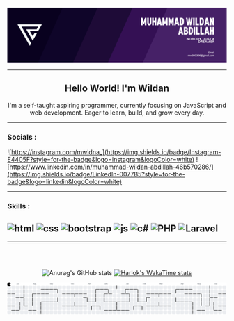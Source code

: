 ![banner](/img/Purple%20Modern%20Geometric%20Graphic%20Designer%20LinkedIn%20Banner.png)

---
<h2 style="text-align: center">Hello World! I'm Wildan</h2>
<center>I'm a self-taught aspiring programmer, currently focusing on JavaScript and web development. Eager to learn, build, and grow every day.
</center>

---
### Socials :

![https://instagram.com/mwldna_](https://img.shields.io/badge/Instagram-E4405F?style=for-the-badge&logo=instagram&logoColor=white) ![https://www.linkedin.com/in/muhammad-wildan-abdillah-46b570286/](https://img.shields.io/badge/LinkedIn-0077B5?style=for-the-badge&logo=linkedin&logoColor=white)

---
### Skills :


![html](https://img.shields.io/badge/HTML5-E34F26?style=for-the-badge&logo=html5&logoColor=white) ![css](https://img.shields.io/badge/CSS3-1572B6?style=for-the-badge&logo=css3&logoColor=white
) ![bootstrap](https://img.shields.io/badge/Bootstrap-563D7C?style=for-the-badge&logo=bootstrap&logoColor=white) ![js](https://img.shields.io/badge/JavaScript-323330?style=for-the-badge&logo=javascript&logoColor=F7DF1E
) ![c#](https://img.shields.io/badge/C%23-239120?style=for-the-badge&logo=csharp&logoColor=white) 	![PHP](https://img.shields.io/badge/php-%23777BB4.svg?style=for-the-badge&logo=php&logoColor=white) ![Laravel](https://img.shields.io/badge/laravel-%23FF2D20.svg?style=for-the-badge&logo=laravel&logoColor=white)
---
---
<br>
<br>
<p align="center">
  <img src="https://github-readme-stats.vercel.app/api?username=MuhWildanA&show_icons=true&theme=ambient_gradient&rank_icon=github&hide_border=true&line_height=28" alt="Anurag's GitHub stats" />
  <a href="https://github.com/anuraghazra/github-readme-stats">
    <img src="https://github-readme-stats.vercel.app/api/top-langs/?username=anuraghazra&layout=donut&theme=ambient_gradient&hide_border=true" alt="Harlok's WakaTime stats" />
  </a>
</p> 

<picture>
  <source media="(prefers-color-scheme: dark)" srcset="https://raw.githubusercontent.com/MuhWildanA/MuhWildanA/output/pacman-contribution-graph-dark.svg">
  <source media="(prefers-color-scheme: light)" srcset="https://raw.githubusercontent.com/MuhWildanA/MuhWildanA/output/pacman-contribution-graph.svg">
  <img alt="pacman contribution graph" src="https://raw.githubusercontent.com/MuhWildanA/MuhWildanA/output/pacman-contribution-graph.svg">
</picture>

###